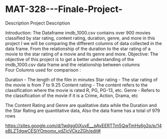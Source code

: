 # MAT-328---Finale-Project-
Description 
Project Description 

Introduction: The Dataframe imdb_1000.csv  contains over 900 movies classified by star rating, content rating, duration, genre, and more in this project I we will be comparing the different columns of data collected in the data frame. From the relationship of the duration to the star rating of a movie to the star rating of a movie and its genre and more. 
Objective: The objective of this project is to get a better understanding of the  imdb_1000.csv data frame and the relationship between columns  
Four Columns used for comparison : 

Duration - The length of the film in minutes 
Star rating - The star rating of the movie is from 7 to 9.25 
Content rating - The content refers to the classification where the movie is rated R, PG, PG-13, etc. 
Genre  - Refers to the classification of the movie if it is a Crime, Action, Drama, etc 

The Content Rating and Genre are qualitative data while the Duration and the Star Rating are quantitative data, Also the data frame has a total of   979 rows 

https://sites.google.com/d/1wdgg0iXuvE__pAvEERTTm5QwTmHs6g2p/p/14eBLZTdgwCESiYOmomx_ydZjcVCkzZGh/edit#
